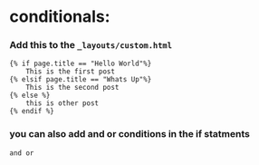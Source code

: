 # conditionals:

### Add this to the `_layouts/custom.html`

```
{% if page.title == "Hello World"%}
	This is the first post
{% elsif page.title == "Whats Up"%}
	This is the second post
{% else %}
	this is other post
{% endif %}
```
### you can also add and or conditions in the if statments
```
and or
```
